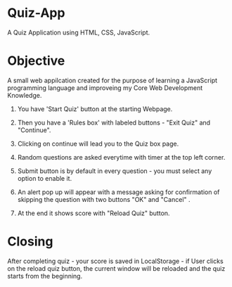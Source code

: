 # Quiz-App 
A Quiz Application using HTML, CSS, JavaScript. 

# Objective 
A small web appilcation created for the purpose of learning a JavaScript programming language and improveing my Core Web Development Knowledge.

1) You have 'Start Quiz' button at the starting Webpage.

2) Then you have a 'Rules box' with labeled buttons - "Exit Quiz" and "Continue".

3) Clicking on continue will lead you to the Quiz box page.

4) Random questions are asked everytime with timer at the top left corner.

5) Submit button is by default in every question - you must select any option to enable it.

6) An alert pop up will appear with a message asking for confirmation of skipping the question with two buttons "OK" and "Cancel" .

7) At the end it shows score with "Reload Quiz" button. 

# Closing 
After completing quiz - your score is saved in LocalStorage - if User clicks on the reload quiz button, the current window will be reloaded and the quiz starts from the beginning.
